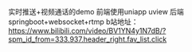 实时推送+视频通话的demo 前端使用uniapp uview  后端springboot+websocket+rtmp
b站地址：https://www.bilibili.com/video/BV1YN4y1N7dB/?spm_id_from=333.937.header_right.fav_list.click